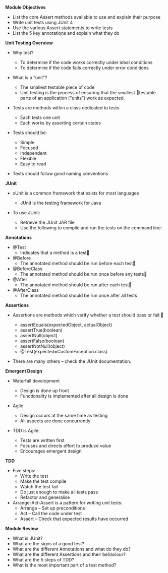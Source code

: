 **Module Objectives**

- List the core Assert methods available to use and explain their purpose
- Write unit tests using JUnit 4
- Use the various Assert statements to write tests
- List the 5 key annotations and explain what they do

**Unit Testing Overview**

- Why test?
  - To determine if the code works correctly under ideal conditions
  - To determine if the code fails correctly under error conditions

- What is a “unit”?
  - The smallest testable piece of code
  - Unit testing is the process of ensuring that the smallest testable parts of an application (“units”) work as expected.

- Tests are methods within a class dedicated to tests
  - Each tests one unit
  - Each works by asserting certain states

- Tests should be:
  - Simple
  - Focused
  - Independent
  - Flexible
  - Easy to read

- Tests should follow good naming conventions

**JUnit**

- xUnit is a common framework that exists for most languages
  - JUnit is the testing framework for Java

- To use JUnit:
  - Retrieve the JUnit JAR file
  - Use the following to compile and run the tests on the command line:

**Annotations**

- @Test
  - Indicates that a method is a test
- @Before
  - The annotated method should be run before each test
- @BeforeClass
  - The annotated method should be run once before any tests
- @After
  - The annotated method should be run after each test
- @AfterClass
  - The annotated method should be run once after all tests

**Assertions**

- Assertions are methods which verify whether a test should pass or fail:
  - assertEquals(expectedObject, actualObject)
  - assertTrue(boolean)
  - assertNull(object)
  - assertFalse(boolean)
  - assertNotNull(object)
  - @Test(expected=CustomException.class)

- There are many others – check the JUnit documentation.

**Emergent Design**

- Waterfall development
  - Design is done up front
  - Functionality is implemented after all design is done
- Agile
  - Design occurs at the same time as testing
  - All aspects are done concurrently 

- TDD is Agile:
  - Tests are written first
  - Focuses and directs effort to produce value
  - Encourages emergent design

**TDD**

- Five steps:
  - Write the test
  - Make the test compile
  - Watch the test fail
  - Do just enough to make all tests pass
  - Refactor and generalise
- Arrange-Act-Assert is a pattern for writing unit tests:
  - Arrange – Set up preconditions
  - Act – Call the code under test
  - Assert –  Check that expected results have occurred

**Module Review**

- What is JUnit?
- What are the signs of a good test?
- What are the different Annotations and what do they do?
- What are the different Assertions and their behaviour?
- What are the 5 steps of TDD?
- What is the most important part of a test method?













